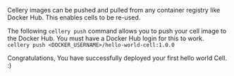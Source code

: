 Cellery images can be pushed and pulled from any container registry like Docker Hub. This enables cells to be re-used.

The following `cellery push` command allows you to push your cell image to the Docker Hub. You must have a Docker Hub login for this to work.  
`cellery push <DOCKER_USERNAME>/hello-world-cell:1.0.0`

Congratulations, You have successfully deployed your first hello world Cell.  :)
